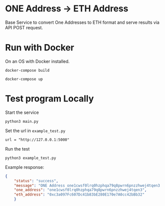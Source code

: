 # ONE Address -> ETH Address

Base Service to convert One Addresses to ETH format and serve results via API POST request.
# Run with Docker

On an OS with Docker installed.

`docker-compose build`

`docker-compose up`

# Test program Locally

Start the service

`python3 main.py`

Set the url in `example_test.py` 

`url = "http://127.0.0.1:5000"`

Run the test

`python3 example_test.py`

Example response:

```json
{
    "status": "success", 
    "message": "ONE Address one1cwsf0lrq0hzphqa79q8pwrn6pnzzhwej4tqen3 converted to 0xc3a097Fc607Dc41b83bE280E170e7A0cc42bBb32", 
    "one_address": "one1cwsf0lrq0hzphqa79q8pwrn6pnzzhwej4tqen3", 
    "eth_address": "0xc3a097Fc607Dc41b83bE280E170e7A0cc42bBb32"
    }

```
